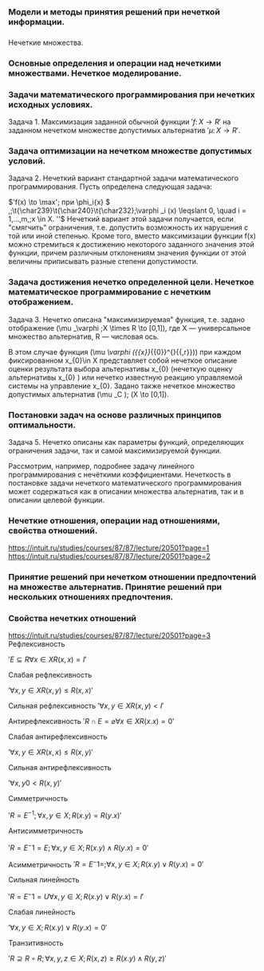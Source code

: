 
### Модели и методы принятия решений при нечеткой информации.

### 

Нечеткие множества. 

### Основные определения и операции над нечеткими множествами. Нечеткое моделирование. 

### Задачи математического программирования при нечетких исходных условиях. 

Задача 1. Максимизация заданной обычной функции $'f\colon X\to R'$ на заданном нечетком множестве допустимых альтернатив $'\mu\colon {{X}} \to {{R}}'$.

### Задача оптимизации на нечетком множестве допустимых условий. 
Задача 2. Нечеткий вариант стандартной задачи математического программирования. Пусть определена следующая задача:

$'f(x) \to \max'; при \phi_i{x} $
,\;\t{\char239}\t{\char240}\t{\char232}\;\varphi _i (x) \leqslant 0,
\quad
i = 1,...,m,\;x \in X.
''$
Нечеткий вариант этой задачи получается, если "смягчить" ограничения, т.е. допустить возможность их нарушения с той или иной степенью. Кроме того, вместо максимизации функции f(x) можно стремиться к достижению некоторого заданного значения этой функции, причем различным отклонениям значения функции от этой величины приписывать разные степени допустимости.

### Задача достижения нечетко определенной цели. Нечеткое математическое программирование с нечетким отображением. 
Задача 3. 
Нечетко описана "максимизируемая" функция, т.е. задано отображение \(\mu _\varphi  ;X \times R \to [0,1]\), где X — универсальное множество альтернатив, R — числовая ось.

В этом случае функция \(\mu _\varphi  ({{x}}_{{0}}^{}{{,r}})\) при каждом фиксированном x_{0}\in X представляет собой нечеткое описание оценки результата выбора альтернативы x_{0} (нечеткую оценку альтернативы x_{0} ) или нечетко известную реакцию управляемой системы на управление x_{0}. Задано также нечеткое множество допустимых альтернатив \(\mu _C \); \(X \to [0,1]\).

### Постановки задач на основе различных принципов оптимальности. 
Задача 5. 
Нечетко описаны как параметры функций, определяющих ограничения задачи, так и самой максимизируемой функции.

Рассмотрим, например, подробнее задачу линейного программирования с нечёткими коэффициентами. Нечеткость в постановке задачи нечеткого математического программирования может содержаться как в описании множества альтернатив, так и в описании целевой функции.

### Нечеткие отношения, операции над отношениями, свойства отношений. 
https://intuit.ru/studies/courses/87/87/lecture/20501?page=1
https://intuit.ru/studies/courses/87/87/lecture/20501?page=2

### Принятие решений при нечетком отношении предпочтений на множестве альтернатив. Принятие решений при нескольких отношениях предпочтения.

### Свойства нечетких отношений
https://intuit.ru/studies/courses/87/87/lecture/20501?page=3
Рефлексивность

$'E⊆R \forall x∈X R(x, x) = I'$

Слабая рефлексивность

$'\forall x, y \in X R(x, y) \leq R(x, x)'$

 Сильная рефлексивность
$'\forall x, y \in X R(x, y) < I'$

Антирефлексивность
$'R∩E=\varnothing \forall x∈X R(x. x) = 0'$

Слабая антирефлексивность

$'\forall x, y \in X R(x, x) \leq R(x, y)'$

Сильная антирефлексивность

$'\forall x, y 0<R(x, y)'$

Симметричность

$'R=E^{-1}; \forall x,y∈X;  R(x. y) =  R(y. x) '$

Антисимметричность

$'R=E^-1 = E; \forall x,y∈X;  R(x. y) \land R(y. x)=0 '$

Асимметричность
$'R=E^-1 = ; \forall x,y∈X;  R(x. y) \lor R(y. x)=0 '$

Сильная линейность

$'R=E^-1=U \forall x,y∈X;  R(x. y) \lor R(y. x)=I '$

Слабая линейность

$'\forall x,y∈X;  R(x. y) \lor R(y. x)=0 '$

Транзитивность

$'R⊇R \circ R; \forall x,y,z ∈X; R(x,z) \geq R(x.y)\land R(y,z) '$